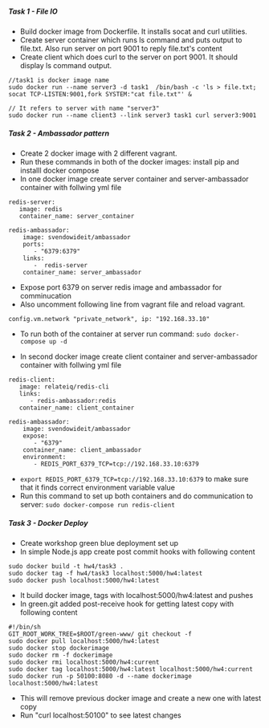 
##### Task 1 - File IO
* Build docker image from Dockerfile. It installs socat and curl utilities.
* Create server container which runs ls command and puts output to file.txt. Also run server on port 9001 to reply file.txt's content
* Create client which does curl to the server on port 9001. It should display ls command output.

```
//task1 is docker image name
sudo docker run --name server3 -d task1  /bin/bash -c 'ls > file.txt; socat TCP-LISTEN:9001,fork SYSTEM:"cat file.txt"' &

// It refers to server with name "server3"
sudo docker run --name client3 --link server3 task1 curl server3:9001 
```

#####  Task 2 - Ambassador pattern
* Create 2 docker image with 2 different vagrant.
* Run these commands in both of the docker images: install pip and installl docker compose
* In one docker image create server container and server-ambassador container with follwing yml file
```
redis-server:
   image: redis
   container_name: server_container

redis-ambassador: 
    image: svendowideit/ambassador
    ports: 
       - "6379:6379"
    links:
       -  redis-server
    container_name: server_ambassador
```

* Expose port 6379 on server redis image and ambassador for comminucation
* Also uncomment following line from vagrant file and reload vagrant.
```
config.vm.network "private_network", ip: "192.168.33.10"
```
* To run both of the container at server run command: ``` sudo docker-compose up -d ```


* In second docker image create client container and server-ambassador container with follwing yml file
```
redis-client:
   image: relateiq/redis-cli
   links:
      - redis-ambassador:redis
   container_name: client_container

redis-ambassador:
    image: svendowideit/ambassador
    expose:
       - "6379"
    container_name: client_ambassador
    environment:
       - REDIS_PORT_6379_TCP=tcp://192.168.33.10:6379
```
* ``` export REDIS_PORT_6379_TCP=tcp://192.168.33.10:6379 ``` to make sure that it finds correct environment variable value
* Run this command to set up both containers and do communication to server:  ``` sudo docker-compose run redis-client ```


#####  Task 3 - Docker Deploy
* Create workshop green blue deployment set up
* In simple Node.js app create post commit hooks with following content
```
sudo docker build -t hw4/task3 .
sudo docker tag -f hw4/task3 localhost:5000/hw4:latest
sudo docker push localhost:5000/hw4:latest

```
* It build docker image, tags with localhost:5000/hw4:latest and pushes
* In green.git added post-receive hook for getting latest copy with following content
```
#!/bin/sh
GIT_ROOT_WORK_TREE=$ROOT/green-www/ git checkout -f
sudo docker pull localhost:5000/hw4:latest
sudo docker stop dockerimage
sudo docker rm -f dockerimage
sudo docker rmi localhost:5000/hw4:current
sudo docker tag localhost:5000/hw4:latest localhost:5000/hw4:current
sudo docker run -p 50100:8080 -d --name dockerimage localhost:5000/hw4:latest
```
* This will remove previous docker image and create a new one with latest copy
* Run "curl localhost:50100" to see latest changes
